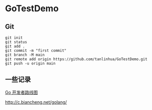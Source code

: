 # GoTestDemo

## Git
```
git init
git status
git add .
git commit -m "first commit"
git branch -M main
git remote add origin https://github.com/tanlinhua/GoTestDemo.git
git push -u origin main
```

## 一些记录

[Go 开发者路线图](https://github.com/Alikhll/golang-developer-roadmap/blob/master/i18n/zh-CN/ReadMe-zh-CN.md)

http://c.biancheng.net/golang/

